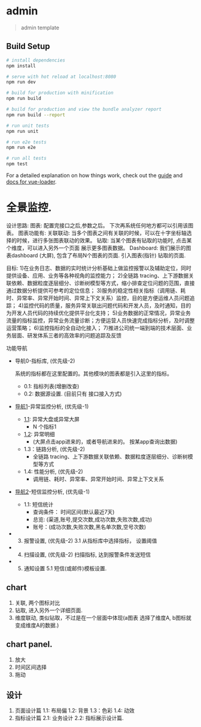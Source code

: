 # admin

> admin template

## Build Setup

``` bash
# install dependencies
npm install

# serve with hot reload at localhost:8080
npm run dev

# build for production with minification
npm run build

# build for production and view the bundle analyzer report
npm run build --report

# run unit tests
npm run unit

# run e2e tests
npm run e2e

# run all tests
npm test
```

For a detailed explanation on how things work, check out the [guide](http://vuejs-templates.github.io/webpack/) and [docs for vue-loader](http://vuejs.github.io/vue-loader).

# 全景监控.

设计思路:
图表: 配置完接口之后,参数之后。 下次再系统任何地方都可以引用该图表。
      图表功能有:
      关联联动: 当多个图表之间有关联的时候，可以在十字坐标轴选择的时候，进行多张图表联动的效果。
      钻取: 当某个图表有钻取的功能时, 点击某个维度，可以进入另外一个页面 展示更多图表数据。
Dashboard: 我们展示的图表dashboard (大屏), 包含了布局N个图表的页面. 引入图表(指针)
      钻取的页面.

目标:
  1)在业务日志、数据的实时统计分析基础上做监控报警以及辅助定位，同时提供设备、应用、业务等各种视角的监控能力；
  2)全链路 tracing、上下游数据关联依赖、数据粒度逐层细分、诊断树模型等方式，缩小排查定位问题的范围，直接通过数据分析提供可参考的定位信息；
  3)服务的稳定性相关指标（调用链、耗时、异常率、异常开始时间、异常上下文关系）监控，目的是方便运维人员问题追踪；
  4)监控代码的质量，服务异常关联出问题代码和开发人员，及时通知，目的为开发人员代码的持续优化提供平台化支持；
  5)业务数据的正常情况，异常业务流量的指标监控，异常业务流量诊断；方便运营人员快速完成指标分析，及时调整运营策略；
  6)监控指标的全自动化接入；
  7)推进公司统一端到端的技术层面、业务层面、研发体系三者的高效率的问题追踪及反馈

功能导航

- 导航0-指标库, (优先级-2)

  系统的指标都在这里配置的。其他模块的图表都是引入这里的指标。
    - 0.1: 指标列表(增删改查)
    - 0.2: 数据源设置. (目前只有 接口接入方式)

- [导航1]()-异常监控分析, (优先级-1)
   - [1.1](): 异常大盘或异常大屏
      -  N 个指标1
   - [1.2](): 异常明细 <br>
      - (大屏点击app进来的，或者导航进来的。 按某app查询出数据)
   - 1.3：链路分析, (优先级-2) <br>
      - 全链路 tracing、上下游数据关联依赖、数据粒度逐层细分、诊断树模型等方式
   - 1.4: 性能分析, (优先级-2)
      - 调用链、耗时、异常率、异常开始时间、异常上下文关系
- [导航2]()-短信监控分析, (优先级-1)
   - 1.1: 短信统计
      - 查询条件： 时间区间(默认最近7天)
      - 总览: (渠道,账号,提交次数,成功次数,失败次数,成功)
      - 账号：(成功次数,失败次数,黑名单次数,空号次数)

- 3. 报警设置, (优先级-2)
    3.1 从指标库中选择指标， 设置阈值

- 4. 扫描设置, (优先级-2)
    扫描指标, 达到报警条件发送短信
- 5. 通知设置
    5.1 短信(或邮件)模板设置.


## chart
1. 关联, 两个图标对比
2. 钻取, 进入另外一个详细页面.
3. 维度联动, 类似钻取，不过是在一个层面中体现(a图表 选择了维度A, b图标就变成维度A的数据.)

## chart panel.
1. 放大
2. 时间区间选择
3. 拖动
## 设计
1. 页面设计篇
  1.1: 布局偏
  1.2: 背景
  1.3：色彩
  1.4: 动效
2. 指标设计篇
  2.1: 业务设计
  2.2: 指标展示设计篇.
